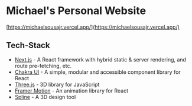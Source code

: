 # Michael's Personal Website

[https://michaelsousajr.vercel.app/](https://michaelsousajr.vercel.app/)

## Tech-Stack

- [Next.js](https://nextjs.org/) - A React framework with hybrid static & server rendering, and route pre-fetching, etc.
- [Chakra UI](https://chakra-ui.com/) - A simple, modular and accessible component library for React
- [Three.js](https://threejs.org/) - 3D library for JavaScript
- [Framer Motion](https://www.framer.com/motion/) - An animation library for React
- [Spline](https://www.spline.com) - A 3D design tool
